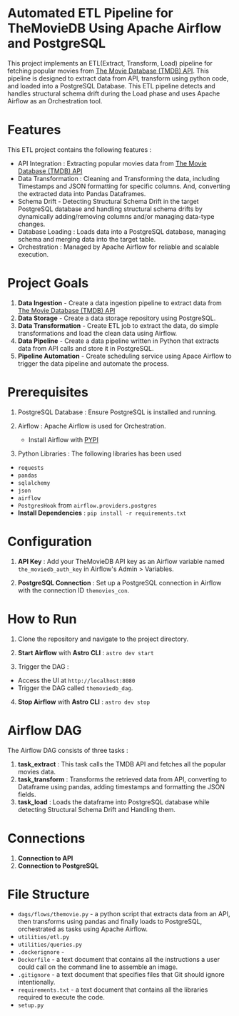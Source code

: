 Automated ETL Pipeline for TheMovieDB Using Apache Airflow and PostgreSQL
========

This project implements an ETL(Extract, Transform, Load) pipeline for fetching popular movies from [The Movie Database (TMDB) API](https://www.themoviedb.org/). This pipeline is designed to extract data from API, transform using python code, and loaded into a PostgreSQL Database. This ETL pipeline detects and handles structural schema drift during the Load phase and uses Apache Airflow as an Orchestration tool.

Features
================

This ETL project contains the following features :
- API Integration : Extracting popular movies data from [The Movie Database (TMDB) API](https://developer.themoviedb.org/docs/getting-started)
- Data Transformation : Cleaning and Transforming the data, including Timestamps and JSON formatting for specific columns. And, converting the extracted data into Pandas Dataframes.
- Schema Drift - Detecting Structural Schema Drift in the target PostgreSQL database and handling structural schema drifts by dynamically adding/removing columns and/or managing data-type changes.
- Database Loading : Loads data into a PostgreSQL database, managing schema and merging data into the target table.
- Orchestration : Managed by Apache Airflow for reliable and scalable execution.

Project Goals
================
1. **Data Ingestion** - Create a data ingestion pipeline to extract data from  [The Movie Database (TMDB) API](https://www.themoviedb.org/)
2. **Data Storage** - Create a data storage repository using PostgreSQL.
3. **Data Transformation**  - Create ETL job to extract the data, do simple transformations and load the clean data using Airflow.
4. **Data Pipeline** - Create a data pipeline written in Python that extracts data from API calls and store it in PostgreSQL.
5. **Pipeline Automation** - Create scheduling service using Apace Airflow to trigger the data pipeline and automate the process.


Prerequisites
===========================

1. PostgreSQL Database : Ensure PostgreSQL is installed and running.
2. Airflow : Apache Airflow is used for Orchestration.
    - Install Airflow with [PYPI](https://airflow.apache.org/docs/apache-airflow/stable/installation/installing-from-pypi.html)

3. Python Libraries : The following libraries has been used
- ```requests```
- ```pandas```
- ```sqlalchemy```
- ```json```
- ```airflow```
- ```PostgresHook``` from ```airflow.providers.postgres```
- **Install Dependencies** : ```pip install -r requirements.txt```
  
  
Configuration
=================================
1. **API Key** : Add your TheMovieDB API key as an Airflow variable named ```the_moviedb_auth_key``` in Airflow's Admin > Variables.

2. **PostgreSQL Connection** : Set up a PostgreSQL connection in Airflow with the connection ID ```themovies_con```.

How to Run
=======
1. Clone the repository and navigate to the project directory.

2. **Start Airflow**  with **Astro CLI** : ```astro dev start```

3. Trigger the DAG : 
- Access the UI at ```http://localhost:8080```
- Trigger the DAG called ```themoviedb_dag```.

4. **Stop Airflow** with **Astro CLI** : ```astro dev stop```

Airflow DAG
=================================
The Airflow DAG consists of three tasks : 
1. **task_extract** : This task calls the TMDB API and fetches all the popular movies data.
2. **task_transform** : Transforms the retrieved data from API, converting to Dataframe using pandas, adding timestamps and formatting the JSON fields.
3. **task_load** : Loads the dataframe into PostgreSQL database while detecting Structural Schema Drift and Handling them.


Connections
=================================
1. **Connection to API**
2. **Connection to PostgreSQL**




File Structure
=================================
- ```dags/flows/themovie.py``` - a python script that extracts data from an API, then transforms using pandas and finally loads to PostgreSQL, orchestrated as tasks using Apache Airflow.
- ```utilities/etl.py```
- ```utilities/queries.py```
- ```.dockerignore``` - 
- ```Dockerfile``` - a text document that contains all the instructions a user could call on the command line to assemble an image.
- ```.gitignore``` - a text document that specifies files that Git should ignore intentionally.
- ```requirements.txt``` - a text document that contains all the libraries required to execute the code. 
- ```setup.py```
